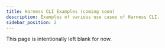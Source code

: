 ```yaml
---
title: Harness CLI Examples (coming soon)
description: Examples of various use cases of Harness CLI.
sidebar_position: 2
---
```


This page is intentionally left blank for now.